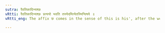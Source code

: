 ```yaml
---
sutra: रैवतिकादिभ्यश्छः
vRtti: रैवतिकादिभ्यश्छः प्रत्ययो भवति तस्येदमित्येतस्मिन्विषये ॥
vRtti_eng: The affix छ comes in the sense of this is his', after the words रैवतिक &c.

---
```

